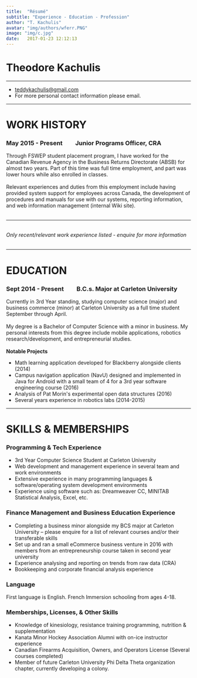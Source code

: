 ```yaml
---
title:  "Résumé"
subtitle: "Experience - Education - Profession"
author: "T. Kachulis"
avatar: "img/authors/wferr.PNG"
image: "img/c.jpg"
date:   2017-01-23 12:12:13
---
```


# Theodore Kachulis #

______________________________________________________________________________________________________________________________

* teddykachulis@gmail.com
* For more personal contact information please email.

______________________________________________________________________________________________________________________________

# WORK HISTORY #

### May 2015 - Present         Junior Programs Officer, CRA ###


<body>Through FSWEP student placement program, I have worked for the Canadian Revenue Agency in the Business Returns Directorate (ABSB) for almost two years. Part of this time was full time employment, and part was lower hours while also enrolled in classes.
<br><br>
Relevant experiences and duties from this employment include having provided system support for employees across Canada, the development of procedures and manuals for use with our systems, reporting information, and web information management (internal Wiki site).<br><br></body>

______________________________________________________________________________________

<body><br><i>Only recent/relevant work experience listed - enquire for more information</i><br><br></body>

______________________________________________________________________________________

# EDUCATION #

### Sept 2014 - Present         B.C.s. Major at Carleton University ###

<body> Currently in 3rd Year standing, studying computer science (major) 
and business commerce (minor) at Carleton University as a full time 
student September through April.
<br><br>
My degree is a Bachelor of Computer Science with a minor in business. 
My personal interests from this degree include mobile applications, 
robotics research/development, and entrepreneurial studies. 
<br><br>
<b>Notable Projects</b></body>

* Math learning application developed for Blackberry alongside clients (2014)
* Campus navigation application (NavU) designed and implemented in Java for Android with a small team of 4 for a 3rd year software engineering course (2016)
* Analysis of Pat Morin's experimental open data structures (2016)                              
* Several years experience in robotics labs (2014-2015)

______________________________________________________________________________________


# SKILLS & MEMBERSHIPS #

### Programming & Tech Experience ###

 * 3rd Year Computer Science Student at Carleton University
 * Web development and management experience in several team and work environments
 * Extensive experience in many programming languages & software/operating system development environments
 * Experience using software such as: Dreamweaver CC, MINITAB Statistical Analysis, Excel, etc.

### Finance Management and Business Education Experience ###

* Completing a business minor alongside my BCS major at Carleton University – please enquire for a list of relevant courses and/or their transferable skills
* Set up and ran a small eCommerce business venture in 2016 with members from an entrepreneurship course taken in second year university
* Experience analysing and reporting on trends from raw data (CRA)
* Bookkeeping and corporate financial analysis experience
    
### Language ###

<body>First language is English. French Immersion schooling from ages 4-18.</body>

### Memberships, Licenses, & Other Skills ###

* Knowledge of kinesiology, resistance training programming, nutrition & supplementation
* Kanata Minor Hockey Association Alumni with on-ice instructor experience
* Canadian Firearms Acquisition, Owners, and Operators License (Several courses completed)
* Member of future Carleton University Phi Delta Theta organization chapter, currently developing a colony.












